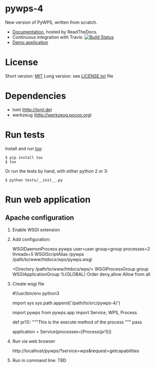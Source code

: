 pywps-4
=======

New version of PyWPS, written from scratch.

* [Documentation](http://pywps.rtfd.org), hosted by ReadTheDocs.
* Continuous integration with Travis: 
  [![Build Status](https://travis-ci.org/jachym/pywps-4.png)](https://travis-ci.org/jachym/pywps-4)
* [Demo application](http://pywps.grep.ro/)

License
=======

Short version: [MIT](https://en.wikipedia.org/wiki/MIT_License)
Long version: see [LICENSE.txt](LICENSE.txt) file


Dependencies
============

* lxml (http://lxml.de)
* werkzeug (http://werkzeug.pocoo.org)


Run tests
=========

Install and run [tox](http://testrun.org/tox/latest/):

    $ pip install tox
    $ tox

Or run the tests by hand, with either python 2 or 3:

    $ python tests/__init__.py

Run web application
===================

Apache configuration
--------------------
1. Enable WSGI extension
2. Add configuration:

    WSGIDaemonProcess pywps user=user group=group processes=2 threads=5
    WSGIScriptAlias /pywps /path/to/www/htdocs/wps/pywps.wsgi

    <Directory /path/to/www/htdocs/wps/>
        WSGIProcessGroup group
        WSGIApplicationGroup %{GLOBAL}
        Order deny,allow
        Allow from all
    </Directory>

3. Create wsgi file
    
    #!/usr/bin/env python3

    import sys
    sys.path.append('/path/to/src/pywps-4/')

    import pywps
    from pywps.app import Service, WPS, Process

    def pr1():
        """This is the execute method of the process
        """
        pass


    application = Service(processes=[Process(pr1)])

4. Run via web browser

    http://localhost/pywps/?service=wps&request=getcapabilities

5. Run in command line: TBD
